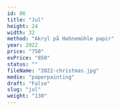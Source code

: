 ```yaml
---
id: 86
title: "Jul"
height: 24
width: 32
method: "Akryl på Hahnemühle papir"
year: 2022
price: "750"
exPrice: "850"
status: ""
fileName: "2022-christmas.jpg"
medie: "paperpainting"
draft: "False"
slug: "jul"
weight: "130"
---
```

